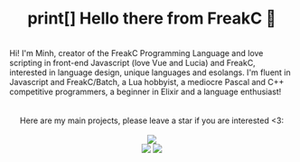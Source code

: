 <div align="center">
  <h1>print[] Hello there from FreakC 👋</h1>
</div>
<br/>
<div>
  Hi! I'm Minh, creator of the FreakC Programming Language and love scripting in front-end Javascript (love Vue and Lucia) and FreakC, interested in language design, unique languages and esolangs. I'm fluent in Javascript and FreakC/Batch, a Lua hobbyist, a mediocre Pascal and C++ competitive programmers, a beginner in Elixir and a language enthusiast!
  <br/>
</div>
<div align="center">
  <br/>
  <br/>
  Here are my main projects, please leave a star if you are interested <3:
  <br/>
  <br/>
  <a href="https://github.com/FreakC-Foundation/FreakC"><img src="https://github-readme-stats.vercel.app/api/pin/?username=FreakC-Foundation&repo=freakc"/></a>
  <br/>
  <a href="https://github.com/nguyenphuminh/rottenjs"><img src="https://github-readme-stats.vercel.app/api/pin/?username=nguyenphuminh&repo=rottenjs"/></a>
  <a href="https://github.com/nguyenphuminh/HelloWorld"><img src="https://github-readme-stats.vercel.app/api/pin/?username=nguyenphuminh&repo=HelloWorld"/></a>
  <br/>
  <br/>
</div>
